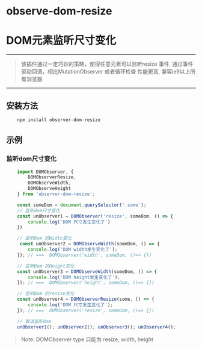 # observe-dom-resize
# DOM元素监听尺寸变化

*****
> 该插件通过一定巧妙的策略，使得任意元素可以监听resize 事件, 通过事件驱动回调，相比MutationObserver 或者循环检查 性能更高, 兼容ie9以上所有浏览器
*****

## 安装方法
```javascript
    npm install observer-dom-resize
```

## 示例

### 监听dom尺寸变化
```javascript
    import DOMObserver, {
        DOMObserverResize,
	    DOMObserveWidth,
        DOMObserveHeight
    } from 'observer-dom-resize';

    const someDom = document.querySelector('.some');
    // 监听dom尺寸变化
    const unObserver1 = DOMObserver('resize', someDom, () => {
        console.log('DOM 尺寸发生变化了')
    })

    // 监听Dom 的Width变化
     const unObserver2 = DOMObserveWidth(someDom, () => {
        console.log('DOM width发生变化了');
    }); // ===  DOMObserver('width', someDom, ()=> {})

    // 监听Dom 的Height变化
    const unObserver3 = DOMObserveWidth(someDom, () => {
        console.log('DOM height发生变化了');
    }); // ===  DOMObserver('height', someDom, ()=> {})

    // 监听Dom 的resize变化
    const unObserver4 = DOMObserverResize(some, () => {
        console.log('DOM 尺寸发生变化了');
    }); // ===  DOMObserver('resize', someDom, ()=> {})

    // 取消监听dom
    unObserver1(); unObserver2(); unObserver3(); unObserver4();
```

> Note: DOMObserver type 只能为 resize, width, height